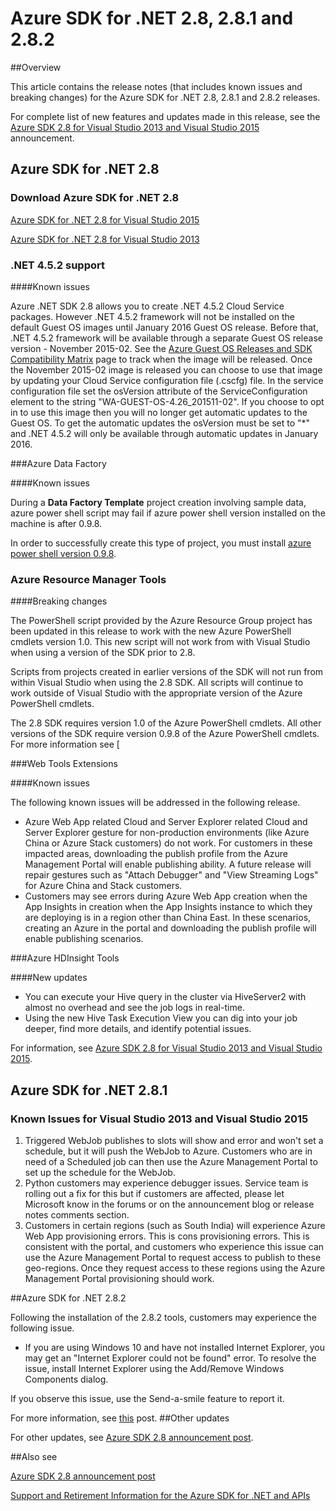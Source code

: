 
<properties 
   pageTitle="Azure SDK for .NET 2.8 Release Notes" 
   description="Azure SDK for .NET 2.8 Release Notes" 
   services="app-service\web" 
   documentationCenter=".net" 
   authors="Juliako" 
   manager="dwrede" 
   editor=""/>

<tags
	ms.service="app-service"
	ms.date="01/31/2016"
	wacn.date=""/>

# Azure SDK for .NET 2.8, 2.8.1 and 2.8.2

##Overview
 
This article contains the release notes (that includes known issues and breaking changes) for the Azure SDK for .NET 2.8, 2.8.1 and 2.8.2 releases. 

For complete list of new features and updates made in this release, see the [Azure SDK 2.8 for Visual Studio 2013 and Visual Studio 2015](https://azure.microsoft.com/blog/announcing-the-azure-sdk-2-8-for-net/) announcement. 

##  Azure SDK for .NET 2.8

### Download Azure SDK for .NET 2.8

[Azure SDK for .NET 2.8 for Visual Studio 2015](http://go.microsoft.com/fwlink/?LinkId=699285) 

[Azure SDK for .NET 2.8 for Visual Studio 2013](http://go.microsoft.com/fwlink/?LinkId=699287)
 
### .NET 4.5.2 support 

####Known issues

Azure .NET SDK 2.8 allows you to create .NET 4.5.2 Cloud Service packages. However .NET 4.5.2 framework will not be installed on the default Guest OS images until January 2016 Guest OS release. Before that, .NET 4.5.2 framework will be available through a separate Guest OS release version - November 2015-02. See the [Azure Guest OS Releases and SDK Compatibility Matrix](/documentation/articles/cloud-services-guestos-update-matrix) page to track when the image will be released.  Once the November 2015-02 image is released you can choose to use that image by updating your Cloud Service configuration file (.cscfg) file. In the service configuration file set the osVersion attribute of the ServiceConfiguration element to the string "WA-GUEST-OS-4.26_201511-02". If you choose to opt in to use this image then you will no longer get automatic updates to the Guest OS. To get the automatic updates the osVersion must be set to "*" and .NET 4.5.2 will only be available through automatic updates in January 2016.

###Azure Data Factory

####Known issues 

During a **Data Factory Template** project creation involving sample data, azure power shell script may fail if azure power shell version installed on the machine is after 0.9.8.

In order to successfully create this type of project, you must install [azure power shell version  0.9.8](https://github.com/Azure/azure-powershell/releases/download/v0.9.8-September2015/azure-powershell.0.9.8.msi).


### Azure Resource Manager Tools 

####Breaking changes

The PowerShell script provided by the Azure Resource Group project has been updated in this release to work with the new Azure PowerShell cmdlets version 1.0.  This new script will not work from with Visual Studio when using a version of the SDK prior to 2.8.  

Scripts from projects created in earlier versions of the SDK will not run from within Visual Studio when using the 2.8 SDK.  All scripts will continue to work outside of Visual Studio with the appropriate version of the Azure PowerShell cmdlets.  

The 2.8 SDK requires version 1.0 of the Azure PowerShell cmdlets.  All other versions of the SDK require version 0.9.8 of the Azure PowerShell cmdlets.  For more information see [

###Web Tools Extensions

####Known issues

The following known issues will be addressed in the following release.

- Azure Web App related Cloud and Server Explorer  related Cloud and Server Explorer gesture for non-production environments (like Azure China or Azure Stack customers) do not work. For customers in these impacted areas, downloading the publish profile from the Azure Management Portal will enable publishing ability. A future release will repair gestures such as "Attach Debugger" and "View Streaming Logs" for Azure China and Stack customers.
- Customers may see errors during Azure Web App creation when the App Insights in  creation when the App Insights instance to which they are deploying is in a region other than China East. In these scenarios, creating an Azure in the portal and downloading the publish profile will enable publishing scenarios.

###Azure HDInsight Tools

####New updates

- You can execute your Hive query in the cluster via HiveServer2 with almost no overhead and see the job logs in real-time.
- Using the new Hive Task Execution View you can dig into your job deeper, find more details, and identify potential issues.

For information, see [Azure SDK 2.8 for Visual Studio 2013 and Visual Studio 2015](https://azure.microsoft.com/blog/announcing-the-azure-sdk-2-8-for-net/). 

## Azure SDK for .NET 2.8.1

### Known Issues for Visual Studio 2013 and Visual Studio 2015
 
1. Triggered WebJob publishes to slots will show and error and won't set a schedule, but it will push the WebJob to Azure. Customers who are in need of a Scheduled job can then use the Azure Management Portal to set up the schedule for the WebJob. 
2. Python customers may experience debugger issues. Service team is rolling out a fix for this but if customers are affected, please let Microsoft know in the forums or on the announcement blog or release notes comments section. 
3. Customers in certain regions (such as South India) will experience Azure Web App provisioning errors. This is cons  provisioning errors. This is consistent with the portal, and customers who experience this issue can use the Azure Management Portal to request access to publish to these geo-regions. Once they request access to these regions using the Azure Management Portal provisioning should work.

##Azure SDK for .NET 2.8.2

Following the installation of the 2.8.2 tools, customers may experience the following issue.         

- If you are using Windows 10 and have not installed Internet Explorer, you may get an "Internet Explorer could not be found" error.
To resolve the issue, install Internet Explorer using the Add/Remove Windows Components dialog.

If you observe this issue, use the Send-a-smile feature to report it.

For more information, see [this](https://azure.microsoft.com/blog/announcing-azure-sdk-2-8-2-for-net/) post.
##Other updates

For other updates, see [Azure SDK 2.8 announcement post](https://azure.microsoft.com/blog/announcing-the-azure-sdk-2-8-for-net/).

##Also see

[Azure SDK 2.8 announcement post](https://azure.microsoft.com/blog/announcing-the-azure-sdk-2-8-for-net/)

[Support and Retirement Information for the Azure SDK for .NET and APIs](https://msdn.microsoft.com/zh-cn/library/azure/dn479282.aspx)

